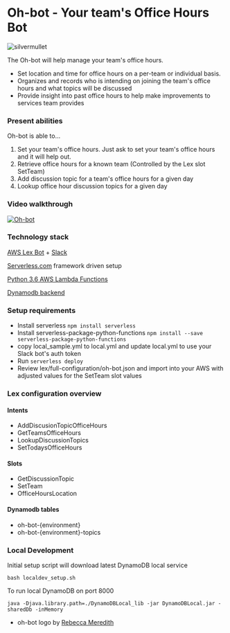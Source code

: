 <!--
title: Oh-bot (Office Hours Bot)
description: Running office hours can be a great way to divert interrupts a team or individual has on a daily basis. However, managing your office hours and knowing what to expect at schedule office hours can be a challenge. The Oh-bot will help manage your team's office hours. This bot will provide insight into when office hours are available and will gather up expected topics for you. Oh-bot also helps records office hour interactions for future review as well.
layout: Doc
-->
# Oh-bot - Your team's Office Hours Bot

![silvermullet](https://user-images.githubusercontent.com/538171/28157153-44a1ff6e-6751-11e7-8921-25b01367e313.jpeg)

The Oh-bot will help manage your team's office hours.

* Set location and time for office hours on a per-team or individual basis.
* Organizes and records who is intending on joining the team's office hours and what topics will be discussed
* Provide insight into past office hours to help make improvements to services team provides


### Present abilities

Oh-bot is able to...
 1. Set your team's office hours. Just ask to set your team's office hours and it will help out.
 2. Retrieve office hours for a known team (Controlled by the Lex slot SetTeam)
 3. Add discussion topic for a team's office hours for a given day
 4. Lookup office hour discussion topics for a given day

### Video walkthrough

[![Oh-bot](https://user-images.githubusercontent.com/538171/28185584-9e5f9428-67b3-11e7-9768-0056c55dbbb7.png)](https://youtu.be/sJlD_Xq2WbE "Oh-bot video walkthrough")

### Technology stack

[AWS Lex Bot](https://docs.aws.amazon.com/lex/latest/dg/what-is.html) + [Slack](https://slack.com/)

[Serverless.com](https://serverless.com/framework/docs/) framework driven setup

[Python 3.6 AWS Lambda Functions](https://aws.amazon.com/about-aws/whats-new/2017/04/aws-lambda-supports-python-3-6/)

[Dynamodb backend](https://aws.amazon.com/documentation/dynamodb/)

### Setup requirements
 * Install serverless ```npm install serverless```
 * Install serverless-package-python-functions ```npm install --save serverless-package-python-functions```
 * copy local_sample.yml to local.yml and update local.yml to use your Slack bot's auth token
 * Run ```serverless deploy```
 * Review lex/full-configuration/oh-bot.json and import into your AWS with adjusted values for the SetTeam slot values


### Lex configuration overview

#### Intents
 * AddDiscusionTopicOfficeHours
 * GetTeamsOfficeHours
 * LookupDiscussionTopics
 * SetTodaysOfficeHours

#### Slots
 * GetDiscussionTopic
 * SetTeam
 * OfficeHoursLocation

#### Dynamodb tables
 * oh-bot-{environment}
 * oh-bot-{environment}-topics

### Local Development

Initial setup script will download latest DynamoDB local service

```
bash localdev_setup.sh
```

To run local DynamoDB on port 8000

```
java -Djava.library.path=./DynamoDBLocal_lib -jar DynamoDBLocal.jar -sharedDb -inMemory
```

* oh-bot logo by [Rebecca Meredith](http://www.rebeccameredith.com/about)
